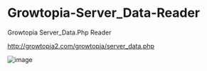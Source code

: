 # Growtopia-Server_Data-Reader
Growtopia Server_Data.Php Reader

http://growtopia2.com/growtopia/server_data.php

![image](https://cdn.discordapp.com/attachments/752640953654706226/754689540282908772/unknown.png?width=422&height=182)
